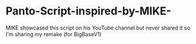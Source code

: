 # Panto-Script-inspired-by-MIKE-
MIKE showcased this script on his YouTube channel but never shared it so I'm sharing my remake (for BigBaseV1)
